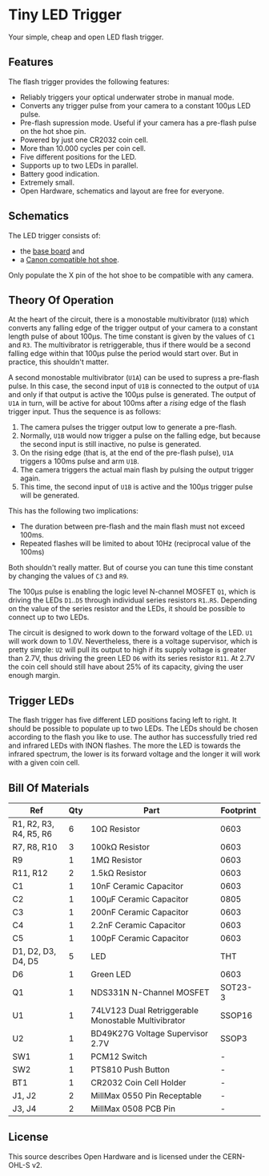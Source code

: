 # Tiny LED Trigger

Your simple, cheap and open LED flash trigger.

## Features

The flash trigger provides the following features:

- Reliably triggers your optical underwater strobe in manual mode.
- Converts any trigger pulse from your camera to a constant 100µs LED
  pulse.
- Pre-flash supression mode. Useful if your camera has a pre-flash pulse on
  the hot shoe pin.
- Powered by just one CR2032 coin cell.
- More than 10.000 cycles per coin cell.
- Five different positions for the LED.
- Supports up to two LEDs in parallel.
- Battery good indication.
- Extremely small.
- Open Hardware, schematics and layout are free for everyone.


## Schematics
The LED trigger consists of:
 - the [base board](flash-trigger/flash-trigger.pdf) and
 - a [Canon compatible hot shoe](canon-hotshoe/canon-hotshoe.pdf).

Only populate the X pin of the hot shoe to be compatible with any camera.

## Theory Of Operation

At the heart of the circuit, there is a monostable multivibrator (`U1B`)
which converts any falling edge of the trigger output of your camera to a
constant length pulse of about 100µs. The time constant is given by the
values of `C1` and `R3`. The multivibrator is retriggerable, thus if there
would be a second falling edge within that 100µs pulse the period would
start over. But in practice, this shouldn't matter.

A second monostable multivibrator (`U1A`) can be used to supress a
pre-flash pulse. In this case, the second input of `U1B` is connected to
the output of `U1A` and only if that output is active the 100µs pulse is
generated. The output of `U1A` in turn, will be active for about 100ms
after a *rising* edge of the flash trigger input. Thus the sequence is as
follows:
 1. The camera pulses the trigger output low to generate a pre-flash.
 2. Normally, `U1B` would now trigger a pulse on the falling edge, but
	because the second input is still inactive, no pulse is generated.
 3. On the rising edge (that is, at the end of the pre-flash pulse), `U1A`
	triggers a 100ms pulse and arm `U1B`.
 4. The camera triggers the actual main flash by pulsing the output trigger
	again.
 5. This time, the second input of `U1B` is active and the 100µs trigger
	pulse will be generated.

This has the following two implications:
 * The duration between pre-flash and the main flash must not exceed 100ms.
 * Repeated flashes will be limited to about 10Hz (reciprocal value of the
   100ms)

Both shouldn't really matter. But of course you can tune this time constant
by changing the values of `C3` and `R9`.

The 100µs pulse is enabling the logic level N-channel MOSFET `Q1`, which is
driving the LEDs `D1`..`D5` through individual series resistors `R1`..`R5`.
Depending on the value of the series resistor and the LEDs, it should be
possible to connect up to two LEDs.

The circuit is designed to work down to the forward voltage of the LED.
`U1` will work down to 1.0V. Nevertheless, there is a voltage supervisor,
which is pretty simple: `U2` will pull its output to high if its supply
voltage is greater than 2.7V, thus driving the green LED `D6` with its
series resistor `R11`. At 2.7V the coin cell should still have about 25% of
its capacity, giving the user enough margin.

## Trigger LEDs

The flash trigger has five different LED positions facing left to right.
It should be possible to populate up to two LEDs. The LEDs should be chosen
according to the flash you like to use. The author has successfully tried
red and infrared LEDs with INON flashes. The more the LED is towards the
infrared spectrum, the lower is its forward voltage and the longer it will
work with a given coin cell.

## Bill Of Materials

| Ref | Qty | Part | Footprint |
| --- | --- | --- | --- |
| R1, R2, R3, R4, R5, R6 | 6 | 10Ω Resistor | 0603 |
| R7, R8, R10 | 3 | 100kΩ Resistor | 0603 |
| R9 | 1 | 1MΩ Resistor | 0603 |
| R11, R12 | 2 | 1.5kΩ Resistor | 0603 |
| C1 | 1 | 10nF Ceramic Capacitor | 0603 |
| C2 | 1 | 100µF Ceramic Capacitor | 0805 |
| C3 | 1 | 200nF Ceramic Capacitor | 0603 |
| C4 | 1 | 2.2nF Ceramic Capacitor | 0603 |
| C5 | 1 | 100pF Ceramic Capacitor | 0603 |
| D1, D2, D3, D4, D5 | 5 | LED | THT |
| D6 | 1 | Green LED | 0603 |
| Q1 | 1 | NDS331N N-Channel MOSFET | SOT23-3 |
| U1 | 1 | 74LV123 Dual Retriggerable Monostable Multivibrator | SSOP16 |
| U2 | 1 | BD49K27G Voltage Supervisor 2.7V | SSOP3 |
| SW1 | 1 | PCM12 Switch | - |
| SW2 | 1 | PTS810 Push Button | - |
| BT1 | 1 | CR2032 Coin Cell Holder | - |
| J1, J2 | 2 | MillMax 0550 Pin Receptable | - |
| J3, J4 | 2 | MillMax 0508 PCB Pin | - |

## License

This source describes Open Hardware and is licensed under the CERN-OHL-S
v2.

